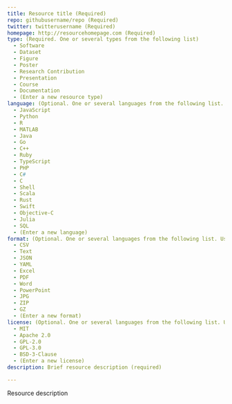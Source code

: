 ```yaml
---
title: Resource title (Required)
repo: githubusername/repo (Required)
twitter: twitterusername (Required)
homepage: http://resourcehomepage.com (Required)
type: (Required. One or several types from the following list)
  - Software
  - Dataset
  - Figure
  - Poster
  - Research Contribution
  - Presentation
  - Course
  - Documentation
  - (Enter a new resource type)
language: (Optional. One or several languages from the following list. Use N/A for no value)
  - JavaScript
  - Python
  - R
  - MATLAB
  - Java
  - Go
  - C++
  - Ruby
  - TypeScript
  - PHP
  - C#
  - C
  - Shell
  - Scala
  - Rust
  - Swift
  - Objective-C
  - Julia
  - SQL
  - (Enter a new language)
format: (Optional. One or several languages from the following list. Use N/A for no value)
  - CSV
  - Text
  - JSON
  - YAML
  - Excel
  - PDF
  - Word
  - PowerPoint
  - JPG
  - ZIP
  - GZ
  - (Enter a new format)
license: (Optional. One or several languages from the following list. Use N/A for no value)
  - MIT
  - Apache 2.0
  - GPL-2.0
  - GPL-3.0
  - BSD-3-Clause
  - (Enter a new license)
description: Brief resource description (required)

---
```


Resource description
